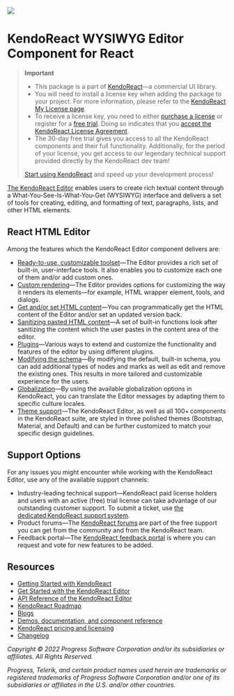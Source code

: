 <a href="https://www.telerik.com/kendo-react-ui/?utm_medium=referral&utm_source=npm&utm_campaign=kendo-ui-react-trial-npm-editor&utm_content=banner" target="_blank">
<img src="https://www.telerik.com/kendo-react-ui/npm-banner.svg">
</a>

# KendoReact WYSIWYG Editor Component for React

> **Important**
> * This package is а part of [KendoReact](https://www.telerik.com/kendo-react-ui/?utm_medium=referral&utm_source=npm&utm_campaign=kendo-ui-react-trial-npm-editor)&mdash;a commercial UI library.
> * You will need to install a license key when adding the package to your project. For more information, please refer to the [KendoReact My License page](https://www.telerik.com/kendo-react-ui/my-license/?utm_medium=referral&utm_source=npm&utm_campaign=kendo-ui-react-trial-npm-editor).
> * To receive a license key, you need to either [purchase a license](https://www.telerik.com/kendo-react-ui/pricing/?utm_medium=referral&utm_source=npm&utm_campaign=kendo-ui-react-trial-npm-editor) or register for a [free trial](https://www.telerik.com/try/kendo-react-ui?utm_medium=referral&utm_source=npm&utm_campaign=kendo-ui-react-trial-npm-editor). Doing so indicates that you [accept the KendoReact License Agreement](https://www.telerik.com/purchase/license-agreement/progress-kendoreact?utm_medium=referral&utm_source=npm&utm_campaign=kendo-ui-react-trial-npm-editor).
> * The 30-day free trial gives you access to all the KendoReact components and their full functionality. Additionally, for the period of your license, you get access to our legendary technical support provided directly by the KendoReact dev team!
>
> [Start using KendoReact](https://www.telerik.com/try/kendo-react-ui?utm_medium=referral&utm_source=npm&utm_campaign=kendo-ui-react-trial-npm-editor) and speed up your development process!

[The KendoReact Editor](https://www.telerik.com/kendo-react-ui/components/editor/?utm_medium=referral&utm_source=npm&utm_campaign=kendo-ui-react-trial-npm-editor) enables users to create rich textual content through a What-You-See-Is-What-You-Get (WYSIWYG) interface and delivers a set of tools for creating, editing, and formatting of text, paragraphs, lists, and other HTML elements.

## React HTML Editor

Among the features which the KendoReact Editor component delivers are:

* [Ready-to-use, customizable toolset](https://www.telerik.com/kendo-react-ui/components/editor/tools/?utm_medium=referral&utm_source=npm&utm_campaign=kendo-ui-react-trial-npm-editor)&mdash;The Editor provides a rich set of built-in, user-interface tools. It also enables you to customize each one of them and/or add custom ones.
* [Custom rendering](https://www.telerik.com/kendo-react-ui/components/editor/custom-rendering/?utm_medium=referral&utm_source=npm&utm_campaign=kendo-ui-react-trial-npm-editor)&mdash;The Editor provides options for customizing the way it renders its elements—for example, HTML wrapper element, tools, and dialogs.
* [Get and/or set HTML content](https://www.telerik.com/kendo-react-ui/components/editor/content/?utm_medium=referral&utm_source=npm&utm_campaign=kendo-ui-react-trial-npm-editor)&mdash;You can programmatically get the HTML content of the Editor and/or set an updated version back.
* [Sanitizing pasted HTML content](https://www.telerik.com/kendo-react-ui/components/editor/paste/?utm_medium=referral&utm_source=npm&utm_campaign=kendo-ui-react-trial-npm-editor)&mdash;A set of built-in functions look after sanitizing the content which the user pastes in the content area of the editor.
* [Plugins](https://www.telerik.com/kendo-react-ui/components/editor/plugins/?utm_medium=referral&utm_source=npm&utm_campaign=kendo-ui-react-trial-npm-editor)&mdash;Various ways to extend and customize the functionality and features of the editor by using different plugins.
* [Modifying the schema](https://www.telerik.com/kendo-react-ui/components/editor/schema/?utm_medium=referral&utm_source=npm&utm_campaign=kendo-ui-react-trial-npm-editor)&mdash;By modifying the default, built-in schema, you can add additional types of nodes and marks as well as edit and remove the existing ones. This results in more tailored and customizable experience for the users.
* [Globalization](https://www.telerik.com/kendo-react-ui/components/editor/globalization/?utm_medium=referral&utm_source=npm&utm_campaign=kendo-ui-react-trial-npm-editor)&mdash;By using the available globalization options in KendoReact, you can translate the Editor messages by adapting them to specific culture locales.
* [Theme support](https://www.telerik.com/kendo-react-ui/components/styling/?utm_medium=referral&utm_source=npm&utm_campaign=kendo-ui-react-trial-npm-editor)&mdash;The KendoReact Editor, as well as all 100+ components in the KendoReact suite, are styled in three polished themes (Bootstrap, Material, and Default) and can be further customized to match your specific design guidelines.

## Support Options

For any issues you might encounter while working with the KendoReact Editor, use any of the available support channels:

* Industry-leading technical support&mdash;KendoReact paid license holders and users with an active (free) trial license can take advantage of our outstanding customer support. To submit a ticket, use [the dedicated KendoReact support system](https://www.telerik.com/account/support-tickets?utm_medium=referral&utm_source=npm&utm_campaign=kendo-ui-react-trial-npm-editor).
* Product forums&mdash;The [KendoReact forums](https://www.telerik.com/forums/kendo-ui-react?utm_medium=referral&utm_source=npm&utm_campaign=kendo-ui-react-trial-npm-editor) are part of the free support you can get from the community and from the KendoReact team.
* Feedback portal&mdash;The [KendoReact feedback portal](https://feedback.telerik.com/kendo-react-ui?utm_medium=referral&utm_source=npm&utm_campaign=kendo-ui-react-trial-npm-editor) is where you can request and vote for new features to be added.

## Resources

* [Getting Started with KendoReact](https://www.telerik.com/kendo-react-ui/getting-started/?utm_medium=referral&utm_source=npm&utm_campaign=kendo-ui-react-trial-npm-editor)
* [Get Started with the KendoReact Editor](https://www.telerik.com/kendo-react-ui/components/editor/?utm_medium=referral&utm_source=npm&utm_campaign=kendo-ui-react-trial-npm-editor)
* [API Reference of the KendoReact Editor](https://www.telerik.com/kendo-react-ui/components/editor/api/?utm_medium=referral&utm_source=npm&utm_campaign=kendo-ui-react-trial-npm-editor)
* [KendoReact Roadmap](https://www.telerik.com/support/whats-new/kendo-react-ui/roadmap?utm_medium=referral&utm_source=npm&utm_campaign=kendo-ui-react-trial-npm-editor)
* [Blogs](https://www.telerik.com/blogs/tag/kendoreact?utm_medium=referral&utm_source=npm&utm_campaign=kendo-ui-react-trial-npm-editor)
* [Demos, documentation, and component reference](https://www.telerik.com/kendo-react-ui/components/?utm_medium=referral&utm_source=npm&utm_campaign=kendo-ui-react-trial-npm-editor)
* [KendoReact pricing and licensing](https://www.telerik.com/kendo-react-ui/pricing/?utm_medium=referral&utm_source=npm&utm_campaign=kendo-ui-react-trial-npm-editor)
* [Changelog](https://www.telerik.com/kendo-react-ui/components/changelogs/ui-for-react/?utm_medium=referral&utm_source=npm&utm_campaign=kendo-ui-react-trial-npm-editor)

*Copyright © 2022 Progress Software Corporation and/or its subsidiaries or affiliates. All Rights Reserved.*

*Progress, Telerik, and certain product names used herein are trademarks or registered trademarks of Progress Software Corporation and/or one of its subsidiaries or affiliates in the U.S. and/or other countries.*
